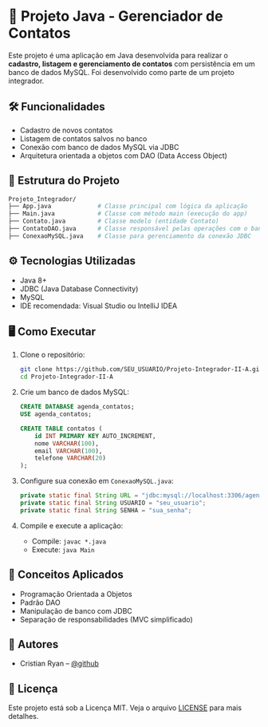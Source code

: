 # 📇 Projeto Java - Gerenciador de Contatos

Este projeto é uma aplicação em Java desenvolvida para realizar o **cadastro, listagem e gerenciamento de contatos** com persistência em um banco de dados MySQL. Foi desenvolvido como parte de um projeto integrador.

## 🛠 Funcionalidades

- Cadastro de novos contatos
- Listagem de contatos salvos no banco
- Conexão com banco de dados MySQL via JDBC
- Arquitetura orientada a objetos com DAO (Data Access Object)

## 📂 Estrutura do Projeto

```bash
Projeto_Integrador/
├── App.java             # Classe principal com lógica da aplicação
├── Main.java            # Classe com método main (execução do app)
├── Contato.java         # Classe modelo (entidade Contato)
├── ContatoDAO.java      # Classe responsável pelas operações com o banco
├── ConexaoMySQL.java    # Classe para gerenciamento da conexão JDBC
```

## ⚙️ Tecnologias Utilizadas

- Java 8+
- JDBC (Java Database Connectivity)
- MySQL
- IDE recomendada: Visual Studio ou IntelliJ IDEA

## 🖥️ Como Executar

1. Clone o repositório:
   ```bash
   git clone https://github.com/SEU_USUARIO/Projeto-Integrador-II-A.git
   cd Projeto-Integrador-II-A
   ```

2. Crie um banco de dados MySQL:
   ```sql
   CREATE DATABASE agenda_contatos;
   USE agenda_contatos;

   CREATE TABLE contatos (
       id INT PRIMARY KEY AUTO_INCREMENT,
       nome VARCHAR(100),
       email VARCHAR(100),
       telefone VARCHAR(20)
   );
   ```

3. Configure sua conexão em `ConexaoMySQL.java`:
   ```java
   private static final String URL = "jdbc:mysql://localhost:3306/agenda_contatos";
   private static final String USUARIO = "seu_usuario";
   private static final String SENHA = "sua_senha";
   ```

4. Compile e execute a aplicação:
   - Compile: `javac *.java`
   - Execute: `java Main`

## 🧠 Conceitos Aplicados

- Programação Orientada a Objetos
- Padrão DAO
- Manipulação de banco com JDBC
- Separação de responsabilidades (MVC simplificado)

## 👥 Autores

- Cristian Ryan – [@github](https://github.com/cristianryanti52)

## 📄 Licença

Este projeto está sob a Licença MIT. Veja o arquivo [LICENSE](LICENSE) para mais detalhes.
